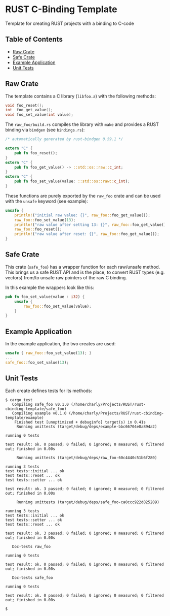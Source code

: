 # RUST C-Binding Template

Template for creating RUST projects with a binding to C-code

## Table of Contents

 - [Raw Crate](#raw-crate)
 - [Safe Crate](#safe-crate)
 - [Example Application](#example-application)
 - [Unit Tests](#unit-tests)

## Raw Crate

The template contains a C library (`libfoo.a`) with the following methods:

```c
void foo_reset();
int  foo_get_value();
void foo_set_value(int value);
```

The `raw_foo/build.rs` compiles the library with `make` and provides a RUST binding
via `bindgen` (see `bindings.rs`):

```rust
/* automatically generated by rust-bindgen 0.59.1 */

extern "C" {
    pub fn foo_reset();
}
extern "C" {
    pub fn foo_get_value() -> ::std::os::raw::c_int;
}
extern "C" {
    pub fn foo_set_value(value: ::std::os::raw::c_int);
}
```

These functions are purely exported by the `raw_foo` crate and can be used with the
`unsafe` keyword (see example):

```rust
unsafe {
	println!("initial raw value: {}", raw_foo::foo_get_value());
	raw_foo::foo_set_value(13);
	println!("raw value after setting 13: {}", raw_foo::foo_get_value());
	raw_foo::foo_reset();
	println!("raw value after reset: {}", raw_foo::foo_get_value());
}
```

## Safe Crate

This crate (`safe_foo`) has a wrapper function for each raw/unsafe method. This
brings us a safe RUST API and is the place, to convert RUST types (e.g. vectors)
from/to unsafe raw pointers of the raw C binding.

In this example the wrappers look like this:

```rust
pub fn foo_set_value(value : i32) {
	unsafe {
		raw_foo::foo_set_value(value);
	}
}
```

## Example Application

In the example application, the two creates are used:

```rust
unsafe { raw_foo::foo_set_value(13); }
...
safe_foo::foo_set_value(13);
```

## Unit Tests

Each create defines tests for its methods:

```
$ cargo test
   Compiling safe_foo v0.1.0 (/home/charly/Projects/RUST/rust-cbinding-template/safe_foo)
   Compiling example v0.1.0 (/home/charly/Projects/RUST/rust-cbinding-template/example)
    Finished test [unoptimized + debuginfo] target(s) in 0.41s
     Running unittests (target/debug/deps/example-bbc66704e8a894a2)

running 0 tests

test result: ok. 0 passed; 0 failed; 0 ignored; 0 measured; 0 filtered out; finished in 0.00s

     Running unittests (target/debug/deps/raw_foo-60c4440c51b6f280)

running 3 tests
test tests::initial ... ok
test tests::reset ... ok
test tests::setter ... ok

test result: ok. 3 passed; 0 failed; 0 ignored; 0 measured; 0 filtered out; finished in 0.00s

     Running unittests (target/debug/deps/safe_foo-ca0ccc922d825209)

running 3 tests
test tests::initial ... ok
test tests::setter ... ok
test tests::reset ... ok

test result: ok. 3 passed; 0 failed; 0 ignored; 0 measured; 0 filtered out; finished in 0.00s

   Doc-tests raw_foo

running 0 tests

test result: ok. 0 passed; 0 failed; 0 ignored; 0 measured; 0 filtered out; finished in 0.00s

   Doc-tests safe_foo

running 0 tests

test result: ok. 0 passed; 0 failed; 0 ignored; 0 measured; 0 filtered out; finished in 0.00s

$
```
